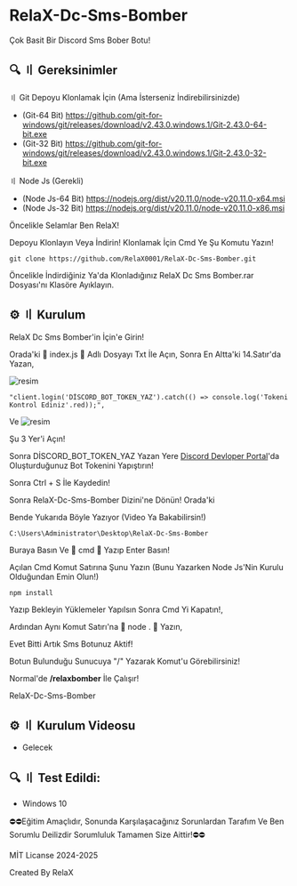 # RelaX-Dc-Sms-Bomber

Çok Basit Bir Discord Sms Bober Botu!

## 🔍 〢 Gereksinimler
〢 Git Depoyu Klonlamak İçin (Ama İsterseniz İndirebilirsinizde)

- (Git-64 Bit) https://github.com/git-for-windows/git/releases/download/v2.43.0.windows.1/Git-2.43.0-64-bit.exe
- (Git-32 Bit) https://github.com/git-for-windows/git/releases/download/v2.43.0.windows.1/Git-2.43.0-32-bit.exe

〢 Node Js (Gerekli)
- (Node Js-64 Bit) https://nodejs.org/dist/v20.11.0/node-v20.11.0-x64.msi
- (Node Js-32 Bit) https://nodejs.org/dist/v20.11.0/node-v20.11.0-x86.msi

Öncelikle Selamlar Ben RelaX!

Depoyu Klonlayın Veya İndirin!
Klonlamak İçin Cmd Ye Şu Komutu Yazın!
```
git clone https://github.com/RelaX0001/RelaX-Dc-Sms-Bomber.git
```
Öncelikle İndirdiğiniz Ya'da Klonladığınız RelaX Dc Sms Bomber.rar Dosyası'nı Klasöre Ayıklayın.

## ⚙️ 〢 Kurulum

RelaX Dc Sms Bomber'in İçin'e Girin!

Orada'ki 🔴 index.js 🔴 Adlı Dosyayı Txt İle Açın, Sonra En Altta'ki 14.Satır'da Yazan,

![resim](https://github.com/RelaX0001/RelaX-Dc-Sms-Bomber/assets/149694302/0d2a0c7f-12dd-4990-8404-134e23b5bc90)

```
"client.login('DİSCORD_BOT_TOKEN_YAZ').catch(() => console.log('Tokeni Kontrol Ediniz'.red));",
```
Ve ![resim](https://github.com/RelaX0001/RelaX-Dc-Sms-Bomber/assets/149694302/a5d66875-ebfa-4d44-8345-1932acb3d133)

Şu 3 Yer'i Açın!

Sonra DİSCORD_BOT_TOKEN_YAZ Yazan Yere [Discord Devloper Portal](https://discord.com/developers/)'da Oluşturduğunuz Bot Tokenini Yapıştırın!

Sonra Ctrl + S İle Kaydedin!

Sonra RelaX-Dc-Sms-Bomber Dizini'ne Dönün! Orada'ki

Bende Yukarıda Böyle Yazıyor (Video Ya Bakabilirsin!)
```
C:\Users\Administrator\Desktop\RelaX-Dc-Sms-Bomber
```
Buraya Basın Ve 🔴 cmd 🔴 Yazıp Enter Basın!

Açılan Cmd Komut Satırına Şunu Yazın (Bunu Yazarken Node Js'Nin Kurulu Olduğundan Emin Olun!)
```
npm install
```
Yazıp Bekleyin Yüklemeler Yapılsın Sonra Cmd Yi Kapatın!, 

Ardından Aynı Komut Satırı'na 🔴 node . 🔴 Yazın,

Evet Bitti Artık Sms Botunuz Aktif!

Botun Bulunduğu Sunucuya "/" Yazarak Komut'u Görebilirsiniz!

Normal'de **/relaxbomber** İle Çalışır!

RelaX-Dc-Sms-Bomber

## ⚙️ 〢 Kurulum Videosu
- Gelecek
## 🔍 〢 Test Edildi:
- Windows 10

⛔⛔Eğitim Amaçlıdır, Sonunda Karşılaşacağınız Sorunlardan Tarafım Ve Ben Sorumlu Deilizdir Sorumluluk Tamamen Size Aittir!⛔⛔

MİT Licanse 2024-2025

Created By RelaX


